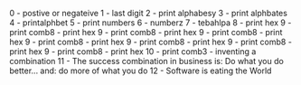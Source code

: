 0 - postive or negateive
1 - last digit
2 - print alphabesy
3 - print alphbates
4 - printalphbet
5 - print numbers
6 - numberz
7 - tebahlpa
8 - print hex
9 - print comb8 - print hex
9 - print comb8 - print hex
9 - print comb8 - print hex
9 - print comb8 - print hex
9 - print comb8 - print hex
9 - print comb8 - print hex
9 - print comb8 - print hex
10 - print comb3 - inventing a combination
11 - The success combination in business is: Do what you do better... and: do more of what you do
12 - Software is eating the World 
